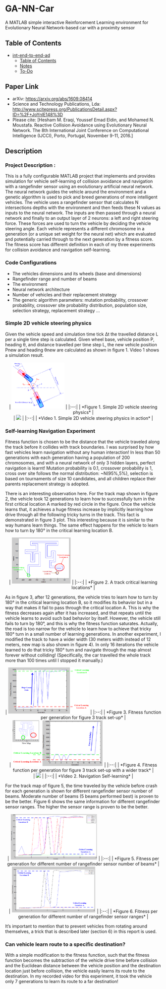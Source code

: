 # GA-NN-Car
A MATLAB simple interactive Reinforcement Learning environment for Evolutionary Neural Network-based car with a proximity sensor

## Table of Contents
- [int-end-to-end-ad](#int-end-to-end-ad)
  * [Table of Contents](#table-of-contents)
  * [Notes](#notes)
  * [To-Do](#to-do)

## Paper Link
- arXiv: https://arxiv.org/abs/1609.08414
- Science and Technology Publications, Lda: http://www.scitepress.org/PublicationsDetail.aspx?ID=%2F+JoYnlE148%3D
- Please cite: [Hesham M. Eraqi, Youssef Emad Eldin, and Mohamed N. Moustafa. Reactive Collision Avoidance using Evolutionary Neural Network. The 8th International Joint Conference on Computational Intelligence (IJCCI), Porto, Portugal, November 9-11, 2016.]

  
## Description

### Project Description :
This is a fully configurable MATLAB project that implements and provides simulation for vehicle self-learning of collision avoidance and navigation with a rangefinder sensor using an evolutionary artificial neural network. The neural network guides the vehicle around the environment and a genetic algorithm is used to pick and breed generations of more intelligent vehicles.
The vehicle uses a rangefinder sensor that calculates N intersections depths with the environment and then feeds these N values as inputs to the neural network. The inputs are then passed through a neural network and finally to an output layer of 2 neurons: a left and right steering force. These forces are used to turn the vehicle by deciding the vehicle steering angle.
Each vehicle represents a different chromosome in a generation (or a unique set weight for the neural net) which are evaluated and potentially carried through to the next generation by a fitness score. The fitness score has different definition in each of my three experiments for collision avoidance and navigation self-learning.

### Code Configurations
- The vehicles dimensions and its wheels (base and dimensions)
- Rangefinder range and number of beams
- The environment
- Neural network architecture
- Number of vehicles and their replacement strategy
- The generic algorithm parameters: mutation probability, crossover probability, crossover site probability distribution, population size, selection strategy, replacement strategy …

### Simple 2D vehicle steering physics
Given the vehicle speed and simulation time tick Δt the travelled distance L per a single time step is calculated. Given wheel base, vehicle position P, heading θ, and distance travelled per time step L, the new vehicle position Pnew and heading θnew are calculated as shown in figure 1. Video 1 shows a simulation result.

<center>
| <img src="/_read_me_images/figure_1.png" height="150"> |
|:--:| 
| *Figure 1. Simple 2D vehicle steering physics* |
</center>

<center>
| <a href="http://www.youtube.com/watch?v=Wx4s0svjlvE"><img src="http://img.youtube.com/vi/Wx4s0svjlvE/0.jpg" height="150"></a> |
|:--:| 
| *Video 1. Simple 2D vehicle steering physics in action* |
</center>

### Self-learning Navigation Experiment
Fitness function is chosen to be the distance that the vehicle traveled along the track before it collides with track boundaries. I was surprised by how fast vehicles learn navigation without any human interaction! In less than 50 generations with each generation having a population of 200 chromosomes, and with a neural network of only 3 hidden layers, perfect navigation is learnt! Mutation probability is 0.1, crossover probability is 1, cross over site follows the normal distribution: ~N(95%,5%), selection is based on tournaments of size 10 candidates, and all children replace their parents replacement strategy is adopted.

There is an interesting observation here. For the track map shown in figure 2, the vehicle took 12 generations to learn how to successfully turn in the first critical location A marked by red circle in the figure. Once the vehicle learns that, it achieves a huge fitness increase by implicitly learning how drive through all the following tricky turns in the track. This fact is demonstrated in figure 3 plot. This interesting because it is similar to the way humans learn things. The same effect happens for the vehicle to learn how to turn by 180° in the critical learning location B.

<center>
| <img src="/_read_me_images/figure_2.png" height="150"> |
|:--:| 
| *Figure 2. A track critical learning locations* |
</center>

As in figure 3, after 12 generations, the vehicle tries to learn how to turn by 180° in the critical learning location B, so it modifies its behavior but in a way that makes it fail to pass through the critical location A. This is why the fitness decreases again after it has increased, and that repeats until the vehicle learns to avoid such bad behavior by itself. However, the vehicle still fails to turn by 180°, and this is why the fitness function saturates. Actually, the road is too narrow for the vehicle to learn how to achieve that tricky 180° turn in a small number of learning generations. In another experiment, I modified the track to have a wider width (30 meters width instead of 12 meters, new map is also shown in figure 4). In only 16 iterations the vehicle learned to do that tricky 180° turn and navigate through the map almost forever without colliding! (Specifically, the car travelled the whole track more than 100 times until I stopped it manually.)

<center>
| <img src="/_read_me_images/figure_3.png" height="150"> |
|:--:| 
| *Figure 3. Fitness function per generation for figure 3 track set-up* |
</center>

<center>
| <img src="/_read_me_images/figure_4.png" height="150"> |
|:--:| 
| *Figure 4. Fitness function per generation for figure 3 track set-up with a wider track* |
</center>

<center>
| <a href="http://www.youtube.com/watch?v=sne69zu5gAA"><img src="http://img.youtube.com/vi/sne69zu5gAA/0.jpg" height="150"></a> |
|:--:| 
| *Video 2. Navigation Self-learning* |
</center>

For the track map of figure 5, the time traveled by the vehicle before crash for each generation is shown for different rangefinder sensor number of beams. Moderate number of beams (5 beams performed best) is proven to be the better. Figure 6 shows the same information for different rangefinder sensor ranges. The higher the sensor range is proven to be the better.

<center>
| <img src="/_read_me_images/figure_5.png" height="150"> |
|:--:| 
| *Figure 5. Fitness per generation for different number of rangefinder sensor number of beams* |
</center>

<center>
| <img src="/_read_me_images/figure_6.png" height="150"> |
|:--:| 
| *Figure 6. Fitness per generation for different number of rangefinder sensor ranges* |
</center>

It’s important to mention that to prevent vehicles from rotating around themselves, a trick that is described later (section 6) in this report is used.

### Can vehicle learn route to a specific destination?
With a simple modification to the fitness function, such that the fitness function becomes the subtraction of the vehicle drive time before collision and the Euclidean distance between the vehicle position and the destination location just before collision, the vehicle easily learns its route to the destination. In my recorded video for this experiment, it took the vehicle only 7 generations to learn its route to a far destination!


